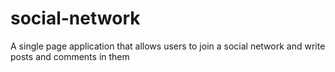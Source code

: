 # social-network
A single page application that allows users to join a social network and write posts and comments in them
